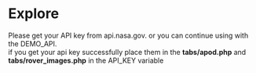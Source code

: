 # Explore
  Please get your API key from api.nasa.gov. or you can continue using with the DEMO_API.   
  if you get your api key successfully place them in the **tabs/apod.php** and **tabs/rover_images.php** in the API_KEY variable

